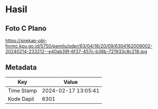 # Hasil

## Foto C Plano

https://sirekap-obj-formc.kpu.go.id/5750/pemilu/pdpr/63/04/16/20/09/6304162009002-20240214-233212--e40ab39f-6f37-457c-b36b-721933c8c218.jpg


## Metadata

| Key        | Value               |
| ---------- | ------------------- |
| Time Stamp | 2024-02-17 13:05:41 |
| Kode Dapil | 6301                |




